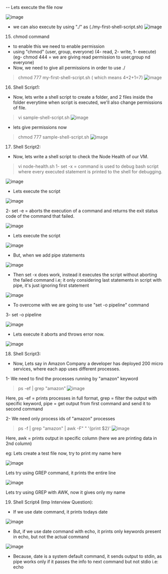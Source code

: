 -- Lets execute the file now 

![image](https://github.com/Anusha2710/AWS-Basics/assets/47424821/49562769-a0be-4551-8a9d-0f13e99a1eca)

- we can also execute by using "./" as (./my-first-shell-script.sh)
![image](https://github.com/Anusha2710/AWS-Basics/assets/47424821/be01afea-e62a-4492-a0f0-bcb969baab74)

15. chmod command
- to enable this we need to enable permission
- using "chmod" (user, group, everyone)
                (4- read, 2- write, 1- execute)
                (eg- chmod 444 = we are giving read permission to user,group nd everyone)
- Now, we need to give all permissions in order to use ./
> chmod 777 my-first-shell-script.sh    ( which means 4+2+1=7)
![image](https://github.com/Anusha2710/AWS-Basics/assets/47424821/513fa5ed-bba7-423a-9461-7e5d7c4fa0c5)

16. Shell Script1:
- Now, lets write a shell script to create a folder, and 2 files inside the folder everytime when script is executed, we'll also change permissions of file.
> vi sample-shell-script.sh
![image](https://github.com/Anusha2710/AWS-Basics/assets/47424821/1037f673-8d42-45b3-afd8-679ed98bc718)

- lets give permissions now
> chmod 777 sample-shell-script.sh
![image](https://github.com/Anusha2710/AWS-Basics/assets/47424821/5807ced4-70fd-4ddb-b3c8-3a2cd3c856cd)

17. Shell Script2:
- Now, lets write a shell script to check the Node Health of our VM.
> vi node-health.sh
1- set -x = command is used to debug bash script where every executed statement is printed to the shell for debugging.

![image](https://github.com/Anusha2710/AWS-Basics/assets/47424821/cd544a91-e5f0-4fc0-a61e-8787c1cd1874)

- Lets execute the script

![image](https://github.com/Anusha2710/AWS-Basics/assets/47424821/361fabf4-7500-4eae-8fef-5fa3e185faec)

2- set -e = aborts the execution of a command and returns the exit status code of the command that failed.

![image](https://github.com/Anusha2710/AWS-Basics/assets/47424821/3f5382ed-8632-4849-88dc-958ce902fedb)

- Lets execute the script

![image](https://github.com/Anusha2710/AWS-Basics/assets/47424821/d953f99a-5aaa-4c14-88a1-31db74cf9262)

- But, when we add pipe statements

![image](https://github.com/Anusha2710/AWS-Basics/assets/47424821/2bbc1cb1-6fe1-412d-aff1-740e6aa9c3d5)

- Then set -x does work, instead it executes the script without aborting the failed command i.e; it only considering last statements in script with pipe, it's just ignoring first statement

![image](https://github.com/Anusha2710/AWS-Basics/assets/47424821/4be3e305-a09d-47d2-8d3d-34d059dcd2ff)

- To overcome with we are going to use "set -o pipeline" command

3- set -o pipeline

![image](https://github.com/Anusha2710/AWS-Basics/assets/47424821/e3256f23-d82f-468a-89dd-02ee1905b3d7)

- Lets execute it aborts and throws error now.

![image](https://github.com/Anusha2710/AWS-Basics/assets/47424821/4b0f7c88-272b-4a0d-b78a-da2f9c4da470)

18. Shell Script3:
- Now, Lets say in Amazon Company a developer has deployed 200 micro services, where each app uses different processes.

1- We need to find the processes running by "amazon" keyword 

> ps -ef | grep "amazon"
![image](https://github.com/Anusha2710/AWS-Basics/assets/47424821/9be821ac-1d06-4027-bf91-f90ad2532e12)

Here,  ps -ef = prints processes in full format,
       grep = filter the output with specific keyword,
       pipe = get output from first command and send it to second command

2- We need only process ids of "amazon" processes

> ps -f | grep "amazon" | awk -F" " '{print $2}'
![image](https://github.com/Anusha2710/AWS-Basics/assets/47424821/f7fd9594-7cdf-4ed8-bef6-2f4163e9d68b)

Here, awk = prints output in specific column (here we are printing data in 2nd column)

eg:
Lets create a test file now, try to print my name here

![image](https://github.com/Anusha2710/Shell_Scripting/assets/47424821/288f9a51-683b-49c6-90de-3bef482c6ead)

Lets try using GREP command, it prints the entire line

![image](https://github.com/Anusha2710/Shell_Scripting/assets/47424821/a29e246e-fd41-47d9-92ab-a373bf26739c)

 Lets try using GREP with AWK, now it gives only my name


19. Shell Script4 (Imp Interview Question):
- If we use date command, it prints todays date

![image](https://github.com/Anusha2710/AWS-Basics/assets/47424821/2696acfe-0095-4fd2-bb9e-ff129485bc7b)

- But, if we use date command with echo, it prints only keywords present in echo, but not the actual command

![image](https://github.com/Anusha2710/AWS-Basics/assets/47424821/20c7341f-0b37-426a-a0c0-dbf08057b81c)
- Because, date is a system default command, it sends output to stdin, as pipe works only if it passes the info to next command but not stdio i.e: echo
